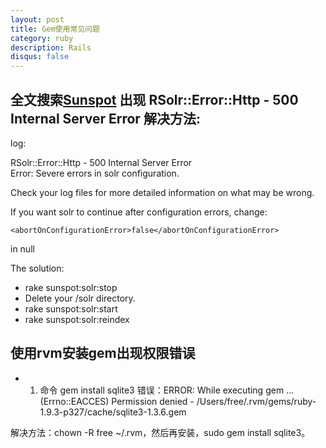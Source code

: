```yaml
---
layout: post
title: Gem使用常见问题
category: ruby
description: Rails
disqus: false
---
```



## 全文搜索[Sunspot](https://github.com/sunspot/sunspot) 出现 RSolr::Error::Http - 500 Internal Server Error 解决方法:

log:   

RSolr::Error::Http - 500 Internal Server Error   
Error: Severe errors in solr configuration.   

Check your log files for more detailed information on what may be wrong.   

If you want solr to continue after configuration errors, change:    

 `<abortOnConfigurationError>false</abortOnConfigurationError>`  

in null   


The solution:   

*   rake sunspot:solr:stop  
*   Delete your /solr directory.
*   rake sunspot:solr:start
*   rake sunspot:solr:reindex


## 使用rvm安装gem出现权限错误 

* 1. 命令 gem install sqlite3
错误：ERROR:  While executing gem ... (Errno::EACCES)
    Permission denied - /Users/free/.rvm/gems/ruby-1.9.3-p327/cache/sqlite3-1.3.6.gem

解决方法：chown -R free ~/.rvm，然后再安装，sudo gem install sqlite3。
